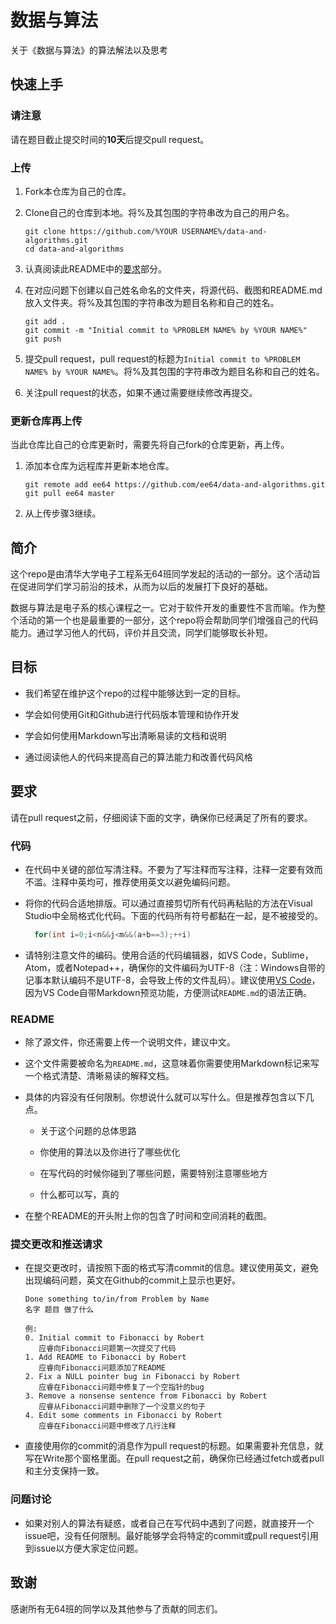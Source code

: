 # 数据与算法

关于《数据与算法》的算法解法以及思考

## 快速上手

### 请注意

请在题目截止提交时间的**10天**后提交pull request。

### 上传

1. Fork本仓库为自己的仓库。

1. Clone自己的仓库到本地。将%及其包围的字符串改为自己的用户名。

    ``` shell
    git clone https://github.com/%YOUR USERNAME%/data-and-algorithms.git
    cd data-and-algorithms
    ```

1. 认真阅读此README中的[要求](#要求)部分。

1. 在对应问题下创建以自己姓名命名的文件夹，将源代码、截图和README.md放入文件夹。将%及其包围的字符串改为题目名称和自己的姓名。

    ``` shell
    git add .
    git commit -m "Initial commit to %PROBLEM NAME% by %YOUR NAME%"
    git push
    ```

1. 提交pull request，pull request的标题为`Initial commit to %PROBLEM NAME% by %YOUR NAME%`。将%及其包围的字符串改为题目名称和自己的姓名。

1. 关注pull request的状态，如果不通过需要继续修改再提交。

### 更新仓库再上传

当此仓库比自己的仓库更新时，需要先将自己fork的仓库更新，再上传。

1. 添加本仓库为远程库并更新本地仓库。

    ``` shell
    git remote add ee64 https://github.com/ee64/data-and-algorithms.git
    git pull ee64 master
    ```

1. 从上传步骤3继续。

## 简介

这个repo是由清华大学电子工程系无64班同学发起的活动的一部分。这个活动旨在促进同学们学习前沿的技术，从而为以后的发展打下良好的基础。

数据与算法是电子系的核心课程之一。它对于软件开发的重要性不言而喻。作为整个活动的第一个也是最重要的一部分，这个repo将会帮助同学们增强自己的代码能力。通过学习他人的代码，评价并且交流，同学们能够取长补短。

## 目标

- 我们希望在维护这个repo的过程中能够达到一定的目标。

- 学会如何使用Git和Github进行代码版本管理和协作开发

- 学会如何使用Markdown写出清晰易读的文档和说明

- 通过阅读他人的代码来提高自己的算法能力和改善代码风格

## 要求

请在pull request之前，仔细阅读下面的文字，确保你已经满足了所有的要求。

### 代码

- 在代码中关键的部位写清注释。不要为了写注释而写注释，注释一定要有效而不滥。注释中英均可，推荐使用英文以避免编码问题。

- 将你的代码合适地排版。可以通过直接剪切所有代码再粘贴的方法在Visual Studio中全局格式化代码。下面的代码所有符号都黏在一起，是不被接受的。

  ``` C++
    for(int i=0;i<n&&j<m&&(a+b==3);++i)
  ```

- 请特别注意文件的编码。使用合适的代码编辑器，如VS Code，Sublime，Atom，或者Notepad++，确保你的文件编码为UTF-8（注：Windows自带的记事本默认编码不是UTF-8，会导致上传的文件乱码）。建议使用[VS Code](https://code.visualstudio.com/)，因为VS Code自带Markdown预览功能，方便测试`README.md`的语法正确。

### README

- 除了源文件，你还需要上传一个说明文件，建议中文。

- 这个文件需要被命名为`README.md`，这意味着你需要使用Markdown标记来写一个格式清楚、清晰易读的解释文档。

- 具体的内容没有任何限制。你想说什么就可以写什么。但是推荐包含以下几点。

  - 关于这个问题的总体思路

  - 你使用的算法以及你进行了哪些优化

  - 在写代码的时候你碰到了哪些问题，需要特别注意哪些地方

  - 什么都可以写，真的

- 在整个README的开头附上你的包含了时间和空间消耗的截图。

### 提交更改和推送请求

- 在提交更改时，请按照下面的格式写清commit的信息。建议使用英文，避免出现编码问题，英文在Github的commit上显示也更好。

  ``` text
  Done something to/in/from Problem by Name
  名字 题目 做了什么

  例:
  0. Initial commit to Fibonacci by Robert
     应睿向Fibonacci问题第一次提交了代码
  1. Add README to Fibonacci by Robert
     应睿向Fibonacci问题添加了README
  2. Fix a NULL pointer bug in Fibonacci by Robert
     应睿在Fibonacci问题中修复了一个空指针的bug
  3. Remove a nonsense sentence from Fibonacci by Robert
     应睿从Fibonacci问题中删除了一个没意义的句子
  4. Edit some comments in Fibonacci by Robert
     应睿在Fibonacci问题中修改了几行注释
  ```

- 直接使用你的commit的消息作为pull request的标题。如果需要补充信息，就写在Write那个窗格里面。在pull request之前，确保你已经通过fetch或者pull和主分支保持一致。

### 问题讨论

- 如果对别人的算法有疑惑，或者自己在写代码中遇到了问题，就直接开一个issue吧，没有任何限制。最好能够学会将特定的commit或pull request引用到issue以方便大家定位问题。

## 致谢

感谢所有无64班的同学以及其他参与了贡献的同志们。
